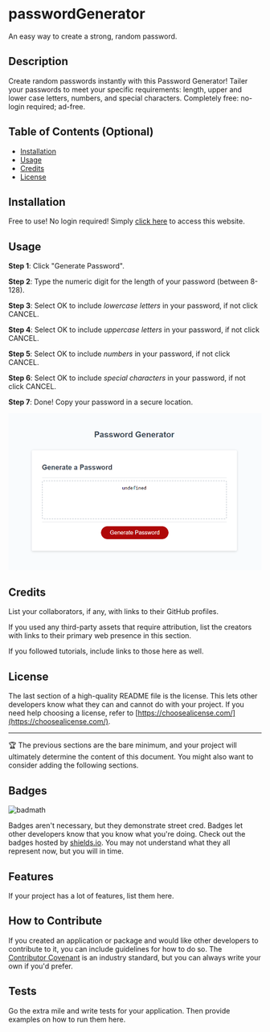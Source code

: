 # passwordGenerator
An easy way to create a strong, random password.


## Description

Create random passwords instantly with this Password Generator!
Tailer your passwords to meet your specific requirements: length, upper and lower case letters, numbers, and special characters. 
Completely free: no-login required; ad-free.


## Table of Contents (Optional)

- [Installation](#installation)
- [Usage](#usage)
- [Credits](#credits)
- [License](#license)

## Installation

Free to use! No login required! Simply [click here](https://kathrynfisher3700.github.io/passwordGenerator/) to access this website.

## Usage

**Step 1**: Click "Generate Password".

**Step 2**: Type the numeric digit for the length of your password (between 8-128).

**Step 3**: Select OK to include *lowercase letters* in your password, if not click CANCEL.

**Step 4**: Select OK to include *uppercase letters* in your password, if not click CANCEL.

**Step 5**: Select OK to include *numbers* in your password, if not click CANCEL.

**Step 6**: Select OK to include *special characters* in your password, if not click CANCEL.

**Step 7**: Done! Copy your password in a secure location.


![alt text](./assets/assets/images/Password-Generator.png)

## Credits

List your collaborators, if any, with links to their GitHub profiles.

If you used any third-party assets that require attribution, list the creators with links to their primary web presence in this section.

If you followed tutorials, include links to those here as well.

## License

The last section of a high-quality README file is the license. This lets other developers know what they can and cannot do with your project. If you need help choosing a license, refer to [https://choosealicense.com/](https://choosealicense.com/).

---

🏆 The previous sections are the bare minimum, and your project will ultimately determine the content of this document. You might also want to consider adding the following sections.

## Badges

![badmath](https://img.shields.io/github/languages/top/nielsenjared/badmath)

Badges aren't necessary, but they demonstrate street cred. Badges let other developers know that you know what you're doing. Check out the badges hosted by [shields.io](https://shields.io/). You may not understand what they all represent now, but you will in time.

## Features

If your project has a lot of features, list them here.

## How to Contribute

If you created an application or package and would like other developers to contribute to it, you can include guidelines for how to do so. The [Contributor Covenant](https://www.contributor-covenant.org/) is an industry standard, but you can always write your own if you'd prefer.

## Tests

Go the extra mile and write tests for your application. Then provide examples on how to run them here.